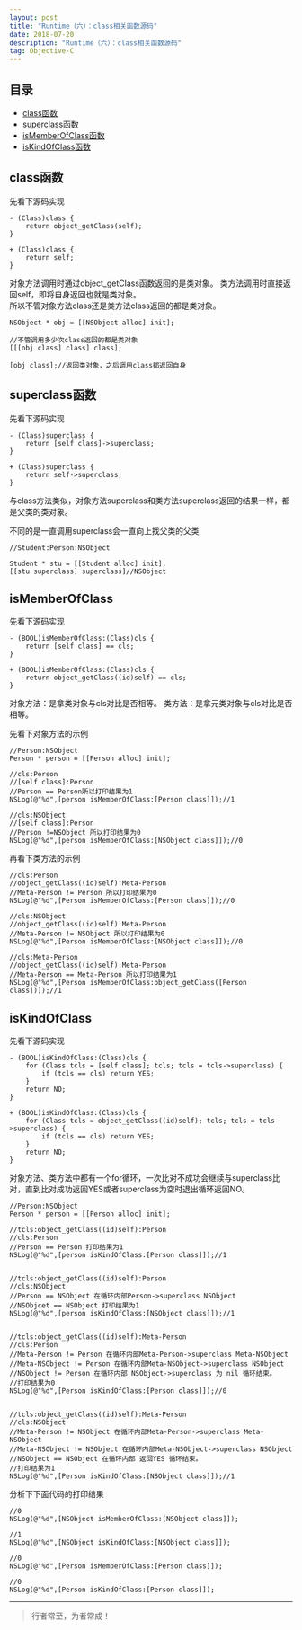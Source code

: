 ```yaml
---
layout: post
title: "Runtime（六）：class相关函数源码"
date: 2018-07-20
description: "Runtime（六）：class相关函数源码"
tag: Objective-C
---
```






## 目录
- [class函数](#content1)   
- [superclass函数](#content2)   
- [isMemberOfClass函数](#content3)   
- [isKindOfClass函数](#content4)   






<!-- ************************************************ -->
## <a id="content1"></a>class函数

先看下源码实现

```objc
- (Class)class {
    return object_getClass(self);
}

+ (Class)class {
    return self;
}
```

对象方法调用时通过object_getClass函数返回的是类对象。
类方法调用时直接返回self，即将自身返回也就是类对象。       
所以不管对象方法class还是类方法class返回的都是类对象。      

```
NSObject * obj = [[NSObject alloc] init];

//不管调用多少次class返回的都是类对象
[[[obj class] class] class];

[obj class];//返回类对象，之后调用class都返回自身
```



<!-- ************************************************ -->
## <a id="content2"></a>superclass函数

先看下源码实现

```
- (Class)superclass {
    return [self class]->superclass;
}

+ (Class)superclass {
    return self->superclass;
}

```

与class方法类似，对象方法superclass和类方法superclass返回的结果一样，都是父类的类对象。

不同的是一直调用superclass会一直向上找父类的父类
```
//Student:Person:NSObject

Student * stu = [[Student alloc] init];
[[stu superclass] superclass]//NSObject
```


<!-- ************************************************ -->
## <a id="content3"></a>isMemberOfClass

先看下源码实现

```objc
- (BOOL)isMemberOfClass:(Class)cls {
    return [self class] == cls;
}

+ (BOOL)isMemberOfClass:(Class)cls {
    return object_getClass((id)self) == cls;
}
```

对象方法：是拿类对象与cls对比是否相等。
类方法：是拿元类对象与cls对比是否相等。    

先看下对象方法的示例

```
//Person:NSObject
Person * person = [[Person alloc] init];

//cls:Person
//[self class]:Person
//Person == Person所以打印结果为1
NSLog(@"%d",[person isMemberOfClass:[Person class]]);//1

//cls:NSObject
//[self class]:Person
//Person !=NSObject 所以打印结果为0
NSLog(@"%d",[person isMemberOfClass:[NSObject class]]);//0
```

再看下类方法的示例

```
//cls:Person
//object_getClass((id)self):Meta-Person
//Meta-Person != Person 所以打印结果为0
NSLog(@"%d",[Person isMemberOfClass:[Person class]]);//0

//cls:NSObject
//object_getClass((id)self):Meta-Person
//Meta-Person != NSObject 所以打印结果为0
NSLog(@"%d",[Person isMemberOfClass:[NSObject class]]);//0

//cls:Meta-Person
//object_getClass((id)self):Meta-Person
//Meta-Person == Meta-Person 所以打印结果为1
NSLog(@"%d",[Person isMemberOfClass:object_getClass([Person class])]);//1
```

<!-- ************************************************ -->
## <a id="content4"></a>isKindOfClass

先看下源码实现

```
- (BOOL)isKindOfClass:(Class)cls {
    for (Class tcls = [self class]; tcls; tcls = tcls->superclass) {
        if (tcls == cls) return YES;
    }
    return NO;
}

+ (BOOL)isKindOfClass:(Class)cls {
    for (Class tcls = object_getClass((id)self); tcls; tcls = tcls->superclass) {
        if (tcls == cls) return YES;
    }
    return NO;
}
```

对象方法、类方法中都有一个for循环，一次比对不成功会继续与superclass比对，直到比对成功返回YES或者superclass为空时退出循环返回NO。

```
//Person:NSObject
Person * person = [[Person alloc] init];

//tcls:object_getClass((id)self):Person
//cls:Person
//Person == Person 打印结果为1
NSLog(@"%d",[person isKindOfClass:[Person class]]);//1


//tcls:object_getClass((id)self):Person
//cls:NSObject
//Person == NSObject 在循环内部Person->superclass NSObject
//NSObjcet == NSObject 打印结果为1
NSLog(@"%d",[person isKindOfClass:[NSObject class]]);//1


//tcls:object_getClass((id)self):Meta-Person
//cls:Person
//Meta-Person != Person 在循环内部Meta-Person->superclass Meta-NSObject
//Meta-NSObject != Person 在循环内部Meta-NSObject->superclass NSObject
//NSObject != Person 在循环内部 NSObject->superclass 为 nil 循环结束。
//打印结果为0
NSLog(@"%d",[Person isKindOfClass:[Person class]]);//0


//tcls:object_getClass((id)self):Meta-Person
//cls:NSObject
//Meta-Person != NSObject 在循环内部Meta-Person->superclass Meta-NSObject
//Meta-NSObject != NSObject 在循环内部Meta-NSObject->superclass NSObject
//NSObject == NSObject 在循环内部 返回YES 循环结束。
//打印结果为1
NSLog(@"%d",[Person isKindOfClass:[NSObject class]]);//1
```

分析下下面代码的打印结果
```
//0
NSLog(@"%d",[NSObject isMemberOfClass:[NSObject class]]);

//1
NSLog(@"%d",[NSObject isKindOfClass:[NSObject class]]);

//0
NSLog(@"%d",[Person isMemberOfClass:[Person class]]);

//0
NSLog(@"%d",[Person isKindOfClass:[Person class]]);
```





----------
>  行者常至，为者常成！


